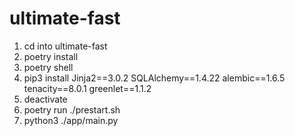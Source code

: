 # ultimate-fast

1. cd into ultimate-fast
2. poetry install
3. poetry shell
4. pip3 install Jinja2==3.0.2 SQLAlchemy==1.4.22 alembic==1.6.5 tenacity==8.0.1 greenlet==1.1.2
5. deactivate
6. poetry run ./prestart.sh
7. python3 ./app/main.py
